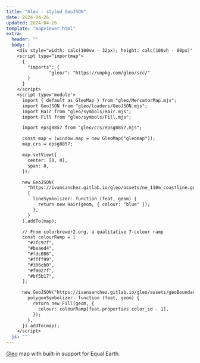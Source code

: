 ```yaml
---
title: "Gleo - styled GeoJSON"
date: 2024-04-26
updated: 2024-04-26
template: "mapviewer.html"
extra:
  header: ""
  body: |
    <div style="width: calc(100vw - 32px); height: calc(100vh - 80px)" id="gleomap"></div>
    <script type="importmap">
      {
        "imports": {
                "gleo/": "https://unpkg.com/gleo/src/"
        }
      }
    </script>
    <script type='module'>
      import { default as GleoMap } from "gleo/MercatorMap.mjs";
      import GeoJSON from "gleo/loaders/GeoJSON.mjs";
      import Hair from "gleo/symbols/Hair.mjs";
      import Fill from "gleo/symbols/Fill.mjs";

      import epsg8857 from "gleo/crs/epsg8857.mjs";

      const map = (window.map = new GleoMap("gleomap"));
      map.crs = epsg8857;

      map.setView({
        center: [0, 0],
        span: 8,
      });

      new GeoJSON(
        "https://ivansanchez.gitlab.io/gleo/assets/ne_110m_coastline.geojson",
        {
          lineSymbolizer: function (feat, geom) {
            return new Hair(geom, { colour: "blue" });
          },
        }
      ).addTo(map);

      // From colorbrewer2.org, a qualitative 7-colour ramp
      const colourRamp = [
        "#7fc97f",
        "#beaed4",
        "#fdc086",
        "#ffff99",
        "#386cb0",
        "#f0027f",
        "#bf5b17",
      ];

      new GeoJSON("https://ivansanchez.gitlab.io/gleo/assets/geoBoundariesCGAZ_ADM0.simplify100usr.geojson", {
        polygonSymbolizer: function (feat, geom) {
          return new Fill(geom, {
            colour: colourRamp[feat.properties.color_id - 1],
          });
        },
      }).addTo(map);
    </script>
  js: ""
---
```


[Gleo](https://ivansanchez.gitlab.io/gleo/) map with built-in support for Equal Earth.
